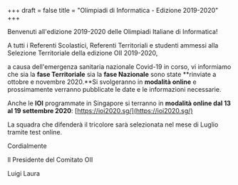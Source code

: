 +++
draft = false
title = "Olimpiadi di Informatica - Edizione 2019-2020"
+++

Benvenuti all'edizione 2019-2020 delle Olimpiadi Italiane di Informatica!

A tutti i Referenti Scolastici, Referenti Territoriali e studenti ammessi alla Selezione Territoriale della edizione OII 2019-2020,

a causa dell'emergenza sanitaria nazionale Covid-19 in corso, vi informiamo che sia la **fase Territoriale** sia la **fase Nazionale** sono state **rinviate a ottobre e novembre 2020.**Si svolgeranno in **modalità online** e prossimamente verranno pubblicate le date e le informazioni necessarie.

Anche le **IOI** programmate in Singapore si terranno in **modalità online dal 13 al 19 settembre 2020**: [https://ioi2020.sg/](https://ioi2020.sg/)

La squadra che difenderà il tricolore sarà selezionata nel mese di Luglio tramite test online.

Cordialmente

Il Presidente del Comitato OII

Luigi Laura
